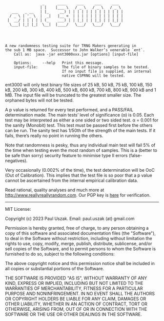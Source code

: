                                                            
                     _      ____     ___     ___     ___   
                    | |    |___ \   / _ \   / _ \   / _ \  
       ___   _ __   | |_     __) | | | | | | | | | | | | | 
      / _ \ | '_ \  |  _|   |__ <  | | | | | | | | | | | | 
     |  __/ | | | | | (_    ___) | | |_| | | |_| | | |_| | 
      \___| |_| |_|  \__|  |____/   \___/   \___/   \___/  
                                                           



    A new randomness testing suite for TRNG Makers generating in
    the sub 1 MB space.  Successor to John Walker’s venerable `ent`.
        Call as:  java -jar ent3000xxx.jar [options] [input-file]

        Options:     --help   Print this message.
        input-file:           The file of binary samples to be tested.  
                              If no input file is supplied, an internal 
                              native CSPRNG will be tested.


ent3000 will only test binary file sizes of 25 kB, 50 kB, 75 kB, 100 kB, 150 kB, 200 kB, 300 kB, 400 kB, 500 kB, 600 kB, 700 kB, 800 kB, 900 kB and 1 MB.  The input file will be truncated to the greatest smaller size.  The orphaned bytes will not be tested.

A p value is returned for every test performed, and a PASS/FAIL determination made.  The main tests’ level of significance (α) is 0.05.  Each test may be interpreted as either a one sided or two sided test.  α = 0.001 for the sanity (Monobit) test.  This test must be passed first before the others can be run.  The sanity test has 1/50th of the strength of the main tests.  If it fails, there’s really no point in running the others.

Note that randomness is pesky, thus any individual main test will fail 5% of the time when testing even the most random of samples.  This is a (better to be safe than sorry) security feature to minimise type II errors (false-negatives).

Very occasionally (0.002% of the time), the test determination will be OoC (Out of Calibration).  This implies that the test file is so poor that a p value cannot be ascertained from the internal empirical calibration data. 

Read rational, quality analyses and much more at http://www.reallyreallyrandom.com.  Our PGP key is [here](http://www.reallyreallyrandom.com/contact-us/pgp-key/) for verification.

----------------------------------------------------------------------------

MIT License:

Copyright (c) 2023 Paul Uszak. Email: paul.uszak (at) gmail.com

Permission is hereby granted, free of charge, to any person obtaining a copy
of this software and associated documentation files (the "Software"), to deal
in the Software without restriction, including without limitation the rights
to use, copy, modify, merge, publish, distribute, sublicense, and/or sell
copies of the Software, and to permit persons to whom the Software is
furnished to do so, subject to the following conditions:

The above copyright notice and this permission notice shall be included in all
copies or substantial portions of the Software.

THE SOFTWARE IS PROVIDED "AS IS", WITHOUT WARRANTY OF ANY KIND, EXPRESS OR
IMPLIED, INCLUDING BUT NOT LIMITED TO THE WARRANTIES OF MERCHANTABILITY,
FITNESS FOR A PARTICULAR PURPOSE AND NONINFRINGEMENT. IN NO EVENT SHALL THE
AUTHORS OR COPYRIGHT HOLDERS BE LIABLE FOR ANY CLAIM, DAMAGES OR OTHER
LIABILITY, WHETHER IN AN ACTION OF CONTRACT, TORT OR OTHERWISE, ARISING FROM,
OUT OF OR IN CONNECTION WITH THE SOFTWARE OR THE USE OR OTHER DEALINGS IN THE
SOFTWARE.
